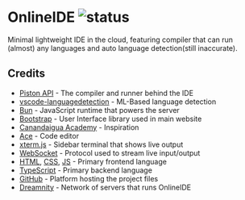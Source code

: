 # OnlineIDE ![status](http://status.dreamnity.in/api/badge/44/status?style=flat-square)

Minimal lightweight IDE in the cloud, featuring compiler that can run (almost) any languages and auto language detection(still inaccurate).

## Credits
- [Piston API](https://github.com/) - The compiler and runner behind the IDE
- [vscode-languagedetection](https://github.com/microsoft/vscode-languagedetection) - ML-Based language detection
- [Bun](https://bun.sh) - JavaScript runtime that powers the server
- [Bootstrap](https://getbootstrap.com) - User Interface library used in main website
- [Canandaigua Academy](https://www.canandaiguaschools.org/academy) - Inspiration
- [Ace](https://ace.c9.io) - Code editor
- [xterm.js](https://xtermjs.org) - Sidebar terminal that shows live output
- [WebSocket](https://developer.mozilla.org/en-US/docs/Web/API/WebSockets_API) - Protocol used to stream live input/output
- [HTML](https://developer.mozilla.org/en-US/docs/Web/HTML), [CSS](https://developer.mozilla.org/en-US/docs/Web/CSS), [JS](https://developer.mozilla.org/en-US/docs/Web/JavaScript) - Primary frontend language
- [TypeScript](https://typescriptlang.org) - Primary backend language
- [GitHub](https://github.com) - Platform hosting the project files
- [Dreamnity](https://dreamnity.in) - Network of servers that runs OnlineIDE
